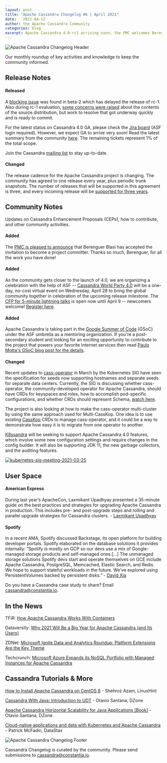 ```yaml
---
layout: post
title: "Apache Cassandra Changelog #6 | April 2021"
date:   2021-04-12
author: the Apache Cassandra Community
categories: blog
excerpt: Apache Cassandra 4.0-rc1 arriving soon, the PMC welcomes Berenguer Blasi and Cassandra World Party announced.
---
```


![Apache Cassandra Changelog Header](https://cassandra.apache.org/img/changelog_header.jpg)

Our monthly roundup of key activities and knowledge to keep the community informed.

## Release Notes

#### Released

A [blocking issue](https://lists.apache.org/thread.html/re60773108292390b8ec754bd73bcddc95ae9abd3f5c9ab4981ef6b2c%40%3Cdev.cassandra.apache.org%3E) was found in beta-2 which has delayed the release of rc-1. Also during rc-1 evaluation, [some concerns were raised](https://lists.apache.org/thread.html/r3057bdd64b46bef1561b5fef3a7c1e40ade0da80df9915201cc8f315%40%3Cdev.cassandra.apache.org%3E) about the contents of the source distribution, but work to resolve that got underway quickly and is ready to commit.

For the latest status on Cassandra 4.0 GA, please check the [Jira board](https://issues.apache.org/jira/secure/RapidBoard.jspa?rapidView=355&quickFilter=1661) (ASF login required). However, we expect GA to arrive very soon! Read the latest summary from the community [here](https://lists.apache.org/thread.html/rcf883cc5c1fe87b80106e74092c9ed79127e5071883f194bc204b09a%40%3Cdev.cassandra.apache.org%3E). The remaining tickets represent 1% of the total scope.

Join the Cassandra [mailing list](https://cassandra.apache.org/community/) to stay up-to-date.

#### Changed

The release cadence for the Apache Cassandra project is changing. The community has agreed to one release every year, plus periodic trunk snapshots. The number of releases that will be supported in this agreement is three, and every incoming release will be [supported for three years](https://lists.apache.org/thread.html/re15543b55e5d01245ad75f7ec35af97e9895d37c01562eab31963dd4%40%3Cdev.cassandra.apache.org%3E).

## Community Notes

Updates on Cassandra Enhancement Proposals (CEPs), how to contribute, and other community activities.

#### Added

The [PMC is pleased to announce](https://lists.apache.org/thread.html/r1e545f41faf6c4ac0a4c196f9ae85a142abd89d8c61320ad44e303a0%40%3Cdev.cassandra.apache.org%3E) that Berenguer Blasi has accepted the invitation to become a project committer. Thanks so much, Berenguer, for all the work you have done!

#### Added

As the community gets closer to the launch of 4.0, we are organizing a celebration with the help of ASF -- [Cassandra World Party 4.0](https://cassandra.apache.org/blog/2021/03/25/world_party.html) will be a one-day, no-cost virtual event on Wednesday, April 28 to bring the global community together in celebration of the upcoming release milestone. The [CFP for 5-minute lightning talks](https://sessionize.com/cassandra) is open now until April 9 -- newcomers welcome! [Register here](https://hopin.com/events/apache-cassandra-4-0-world-party).

#### Added

Apache Cassandra is taking part in the [Google Summer of Code](https://summerofcode.withgoogle.com/) (GSoC) under the ASF umbrella as a mentoring organization. If you're a post-secondary student and looking for an exciting opportunity to contribute to the project that powers your favorite Internet services then read [Paulo Motta's GSoC blog post for the details](https://cassandra.apache.org/blog/2021/03/10/join_cassandra_gsoc_2021.html).

#### Changed

Recent updates to [cass-operator](https://github.com/datastax/cass-operator) in March by the Kubernetes SIG have seen the specification for seeds now supporting hostnames and separate seeds for separate data centers. Currently, the SIG is discussing whether cass-operator, the community-developed operator for Apache Cassandra, should have CRDs for keyspaces and roles, how to accomplish pod-specific configurations, and whether CRDs should represent Schema, [watch here](https://www.youtube.com/watch?v=82o_tr9UPgQ).

The project is also looking at how to make the cass-operator multi-cluster by using the same approach used for Multi-CassKop. One idea is to use existing [CassKop](https://github.com/Orange-OpenSource/casskop) CRDs to manage cass-operator, and it could be a way to demonstrate how easy it is to migrate from one operator to another.

[K8ssandra](https://k8ssandra.io/) will be seeking to support Apache Cassandra 4.0 features, which involve some new configuration settings and require changes in the config builder. It will also be supporting JDK 11, the new garbage collectors, and the auditing features.

[![kubernetes-sig-meeting-2021-03-25](http://img.youtube.com/vi/82o_tr9UPgQ/0.jpg)](https://www.youtube.com/watch?v=82o_tr9UPgQ) 

## User Space

#### American Express

During last year’s ApacheCon, Laxmikant Upadhyay presented a 35-minute guide on the best practices and strategies for upgrading Apache Cassandra in production. This includes pre- and post-upgrade steps and rolling and parallel upgrade strategies for Cassandra clusters. - [Laxmikant Upadhyay](https://www.youtube.com/watch?v=eTUXQS7RUQw&list=PLU2OcwpQkYCy_awEe5xwlxGTk5UieA37m&index=182)

#### Spotify

In a recent AMA, Spotify discussed Backstage, its open platform for building developer portals. Spotify elaborated on the database solutions it provides internally: “Spotify is mostly on GCP so our devs use a mix of Google-managed storage products and self-managed ones.[...] The unmanaged storage solutions Spotify devs start and operate themselves on GCE include Apache Cassandra, PostgreSQL, Memcached, Elastic Search, and Redis. We hope to support stateful workloads in the future. We've explored using PersistentVolumes backed by persistent disks.” - [David Xia](https://www.reddit.com/r/kubernetes/comments/lwb31v/were_the_engineers_rethinking_kubernetes_at/)

Do you have a Cassandra case study to share? Email [cassandra@constantia.io](mailto:cassandra@constantia.io). 

## In the News

TFiR: [How Apache Cassandra Works With Containers](https://www.tfir.io/how-apache-cassandra-works-with-containers/)

Dataversity: [Why 2021 Will Be a Big Year for Apache Cassandra (and Its Users)](https://www.dataversity.net/why-2021-will-be-a-big-year-for-apache-cassandra-and-its-users/)

ZDNet: [Microsoft Ignite Data and Analytics Roundup: Platform Extensions Are the Key Theme](https://www.zdnet.com/article/microsoft-ignite-data-and-analytics-roundup-platform-extensions-are-the-key-theme/)

Techcrunch: [Microsoft Azure Expands its NoSQL Portfolio with Managed Instances for Apache Cassandra](https://techcrunch.com/2021/03/02/microsoft-azure-expands-its-nosql-portfolio-with-managed-instances-for-apache-cassandra/)

## Cassandra Tutorials & More

[How to Install Apache Cassandra on CentOS 8](https://linuxhint.com/install-apache-cassandra-centos-8/) - Shehroz Azam, LinuxHint

[Cassandra With Java: Introduction to UDT](https://dzone.com/articles/cassandra-udt) - Otavio Santana, DZone

[Apache Cassandra Horizontal Scalability for Java Applications [Book]](https://dzone.com/articles/jcassandra) - Otavio Santana, DZone

[Cloud-native applications and data with Kubernetes and Apache Cassandra](https://devopscon.io/blog/cloud-native-applications-and-data-with-kubernetes-and-apache-cassandra/) - Patrick McFadin, DataStax

![Apache Cassandra Changelog Footer](https://cassandra.apache.org/img/changelog_footer.jpg)

Cassandra Changelog is curated by the community. Please send submissions to [cassandra@constantia.io](mailto:cassandra@constantia.io).

